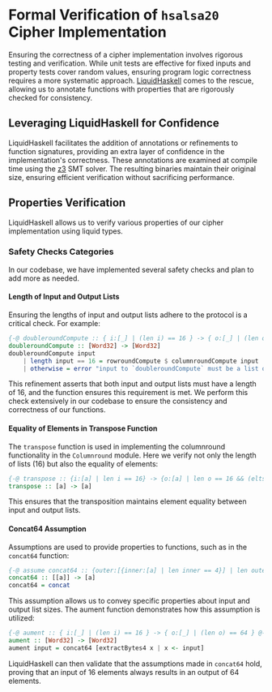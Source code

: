 # Formal Verification of `hsalsa20` Cipher Implementation 

Ensuring the correctness of a cipher implementation involves rigorous testing and verification. While unit tests are effective for fixed inputs and property tests cover random values, ensuring program logic correctness requires a more systematic approach. [LiquidHaskell](https://github.com/ucsd-progsys/liquidhaskell) comes to the rescue, allowing us to annotate functions with properties that are rigorously checked for consistency.

## Leveraging LiquidHaskell for Confidence

LiquidHaskell facilitates the addition of annotations or refinements to function signatures, providing an extra layer of confidence in the implementation's correctness. These annotations are examined at compile time using the [z3](https://github.com/Z3Prover/z3) SMT solver. The resulting binaries maintain their original size, ensuring efficient verification without sacrificing performance.

## Properties Verification

LiquidHaskell allows us to verify various properties of our cipher implementation using liquid types.

### Safety Checks Categories

In our codebase, we have implemented several safety checks and plan to add more as needed.

#### Length of Input and Output Lists

Ensuring the lengths of input and output lists adhere to the protocol is a critical check. For example:

```haskell
{-@ doubleroundCompute :: { i:[_] | (len i) == 16 } -> { o:[_] | (len o) == 16 } @-}
doubleroundCompute :: [Word32] -> [Word32]
doubleroundCompute input
    | length input == 16 = rowroundCompute $ columnroundCompute input
    | otherwise = error "input to `doubleroundCompute` must be a list of 16 `Word32` numbers"
```

This refinement asserts that both input and output lists must have a length of 16, and the function ensures this requirement is met. We perform this check extensively in our codebase to ensure the consistency and correctness of our functions.

#### Equality of Elements in Transpose Function

The `transpose` function is used in implementing the columnround functionality in the `Columnround` module. Here we verify not only the length of lists (16) but also the equality of elements:

```haskell
{-@ transpose :: {i:[a] | len i == 16} -> {o:[a] | len o == 16 && (elts i == elts o) } @-}
transpose :: [a] -> [a]
```

This ensures that the transposition maintains element equality between input and output lists.

#### Concat64 Assumption

Assumptions are used to provide properties to functions, such as in the `concat64` function:

```haskell
{-@ assume concat64 :: {outer:[{inner:[a] | len inner == 4}] | len outer == 16} -> {output:[a] | len output == 64} @-}
concat64 :: [[a]] -> [a]
concat64 = concat
```

This assumption allows us to convey specific properties about input and output list sizes. The aument function demonstrates how this assumption is utilized:

```haskell
{-@ aument :: { i:[_] | (len i) == 16 } -> { o:[_] | (len o) == 64 } @-}
aument :: [Word32] -> [Word32]
aument input = concat64 [extractBytes4 x | x <- input]
```

LiquidHaskell can then validate that the assumptions made in `concat64` hold, proving that an input of 16 elements always results in an output of 64 elements.

